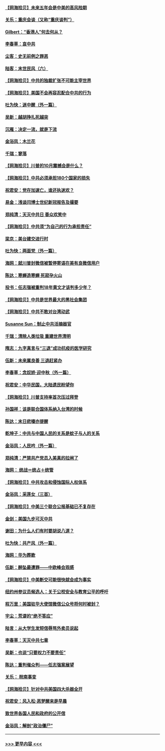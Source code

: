 #### [【网海拾贝】未来五年会是中美的高风险期](../pages/nsc993/n12440760.md?t=09301151) 
#### [关乐：重庆会谈（又称“重庆谈判”）](../pages/nsc993/n12437525.md?t=09301151) 
#### [Gilbert：“香港人”何去何从？](../pages/nsc993/n12435894.md?t=09301151) 
#### [李春草：哀中共](../pages/nsc993/n12435874.md?t=09301151) 
#### [尘客：史无前例之罪恶](../pages/nsc993/n12435762.md?t=09301151) 
#### [陆客：末世民风（六）](../pages/nsc993/n12435354.md?t=09301151) 
#### [【网海拾贝】中共的独裁扩张不可能主宰世界](../pages/nsc993/n12435151.md?t=09301151) 
#### [【网海拾贝】美国不会再容忍配合中共的行为](../pages/nsc993/n12433808.md?t=09301151) 
#### [吐为快：迷中醒（外一篇）](../pages/nsc993/n12433585.md?t=09301151) 
#### [吴新：越胡挣扎死越突](../pages/nsc993/n12433562.md?t=09301151) 
#### [沉雁：决定一流，就是下流](../pages/nsc993/n12432128.md?t=09301151) 
#### [金浴凤：木兰花](../pages/nsc993/n12432124.md?t=09301151) 
#### [千瑞：寥落](../pages/nsc993/n12432071.md?t=09301151) 
#### [【网海拾贝】川普的10月震撼会是什么？](../pages/nsc993/n12431624.md?t=09301151) 
#### [【网海拾贝】中共必须承担180个国家的损失](../pages/nsc993/n12428893.md?t=09301151) 
#### [祝君安：党在加速亡，谁还执迷欢？](../pages/nsc993/n12428652.md?t=09301151) 
#### [易金：浅谈闫博士世纪新冠报告及撮要](../pages/nsc993/n12426822.md?t=09301151) 
#### [郑纯清：天灭中共日 善众欢笑中](../pages/nsc993/n12426784.md?t=09301151) 
#### [【网海拾贝】中共须“为自己的行为承担责任”](../pages/nsc993/n12426067.md?t=09301151) 
#### [梁京：美台建交进行时](../pages/nsc993/n12424066.md?t=09301151) 
#### [吐为快：两面党（外一篇）](../pages/nsc993/n12424043.md?t=09301151) 
#### [海网：就川普封微信被暂停寄语在美有良微信用户](../pages/nsc993/n12424021.md?t=09301151) 
#### [陈达：寒蝉造寒蝉 死寂孕火山](../pages/nsc993/n12423958.md?t=09301151) 
#### [投书：任志强被重判18年黄文才该判多少年？](../pages/nsc993/n12423672.md?t=09301151) 
#### [【网海拾贝】中共是世界最大的黑社会集团](../pages/nsc993/n12423543.md?t=09301151) 
#### [【网海拾贝】中共不敢对台湾动武](../pages/nsc993/n12421418.md?t=09301151) 
#### [Susanne Sun：制止中共活摘器官](../pages/nsc993/n12419654.md?t=09301151) 
#### [千瑞：清除人类垃圾 重建世界清明](../pages/nsc993/n12419414.md?t=09301151) 
#### [隋志：九字真言与“三退”成功抗疫的医学研究](../pages/nsc993/n12419248.md?t=09301151) 
#### [伍新：未来属良善 三退赶紧办](../pages/nsc993/n12418496.md?t=09301151) 
#### [李春草：念奴娇·迎中秋（外一篇）](../pages/nsc993/n12418465.md?t=09301151) 
#### [祝君安：中华民国，大陆遗民盼望你](../pages/nsc993/n12418089.md?t=09301151) 
#### [【网海拾贝】川普支持率首次压过拜登](../pages/nsc993/n12418050.md?t=09301151) 
#### [孙国祥：该是联合国体系纳入台湾的时候](../pages/nsc993/n12417369.md?t=09301151) 
#### [陈达：末日悲嚎亦提醒](../pages/nsc993/n12416736.md?t=09301151) 
#### [乾坤子：中共与中国人民的关系是蚊子与人的关系](../pages/nsc993/n12416632.md?t=09301151) 
#### [金浴凤：人民吟（外一篇）](../pages/nsc993/n12416567.md?t=09301151) 
#### [郑纯清：严禁共产党员入美真的拉闸了](../pages/nsc993/n12416550.md?t=09301151) 
#### [海网： 统战＝统占＋统管](../pages/nsc993/n12416404.md?t=09301151) 
#### [【网海拾贝】中共攻击和侵蚀国际人权体系](../pages/nsc993/n12416250.md?t=09301151) 
#### [金浴凤：采莲女（三首）](../pages/nsc993/n12415517.md?t=09301151) 
#### [【网海拾贝】中美三个联合公报基础已不复存在](../pages/nsc993/n12415054.md?t=09301151) 
#### [金剑：美国九步可灭中共](../pages/nsc993/n12413183.md?t=09301151) 
#### [谢田：为什么人们有时要胡说八道？](../pages/nsc993/n12411861.md?t=09301151) 
#### [吐为快：共产风（外一篇）](../pages/nsc993/n12411761.md?t=09301151) 
#### [海网：华为葬歌](../pages/nsc993/n12410381.md?t=09301151) 
#### [伍新：醉坠最遭罪——中欧峰会观感](../pages/nsc993/n12410364.md?t=09301151) 
#### [【网海拾贝】中美断交可能很快就会成为事实](../pages/nsc993/n12409495.md?t=09301151) 
#### [纽约州参议员候选人：关于公校安全与教育公平的呼吁](../pages/nsc993/n12409228.md?t=09301151) 
#### [程万里：美国驻华大使馆微信公众号将何时被封？](../pages/nsc993/n12407397.md?t=09301151) 
#### [宇尘：荒谬的“绝不答应”](../pages/nsc993/n12407360.md?t=09301151) 
#### [陆言：从大学生发短信辱骂外卖员说起](../pages/nsc993/n12407285.md?t=09301151) 
#### [李春草：天灭中共七章](../pages/nsc993/n12406988.md?t=09301151) 
#### [吴新：也说“只要权力不要责任”](../pages/nsc993/n12406966.md?t=09301151) 
#### [陈达：重判催众判——任志强案展望](../pages/nsc993/n12404540.md?t=09301151) 
#### [关乐： 皖南事变](../pages/nsc993/n12404288.md?t=09301151) 
#### [【网海拾贝】针对中共美国四大杀器全开](../pages/nsc993/n12404172.md?t=09301151) 
#### [祝君安：风入松‧恶梦醒来是早晨](../pages/nsc993/n12401953.md?t=09301151) 
#### [致世界各国人民和政府的公开信](../pages/nsc993/n12401824.md?t=09301151) 
#### [金浴凤：解剖“政治僵尸”](../pages/nsc993/n12401808.md?t=09301151) 

----
#### [ >>> 更早内容 <<< ](../indexes/nsc993-earlier.md)
